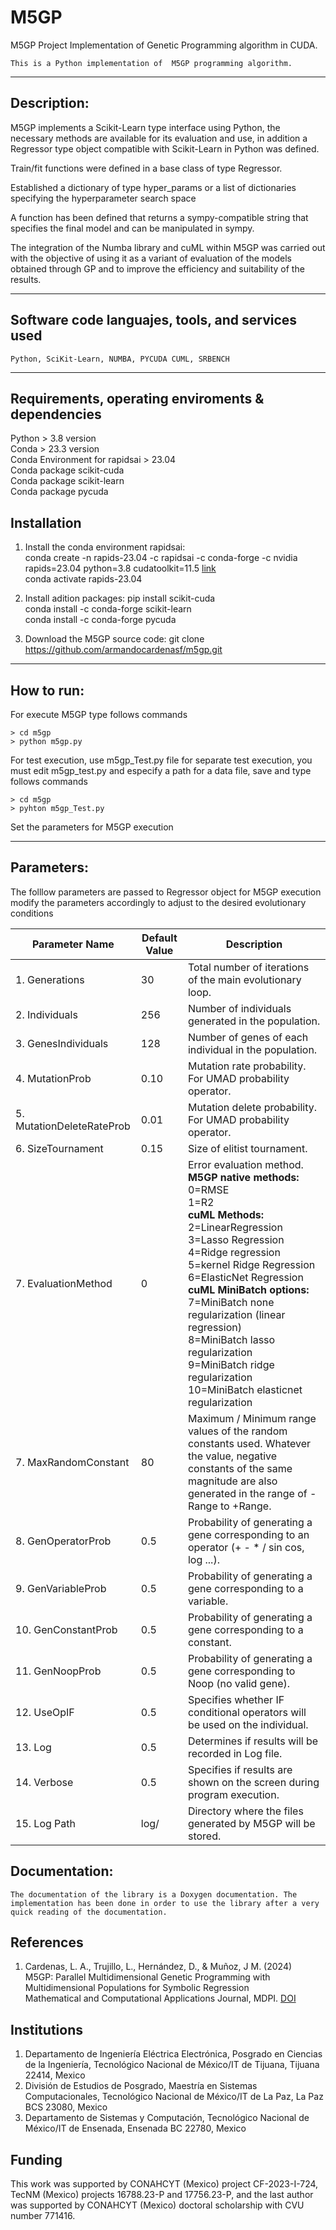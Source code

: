 # M5GP 
M5GP Project
Implementation of Genetic Programming algorithm in CUDA.
```
This is a Python implementation of  M5GP programming algorithm.
```
***
## Description:  
M5GP implements a Scikit-Learn type interface using Python, the necessary methods are available for its evaluation and use, in addition a Regressor type object compatible with Scikit-Learn in Python was defined.

Train/fit functions were defined in a base class of type Regressor.

Established a dictionary of type hyper_params or a list of dictionaries specifying the hyperparameter search space

A function has been defined that returns a sympy-compatible string that specifies the final model and can be manipulated in sympy.

The integration of the Numba library and cuML within M5GP was carried out with the objective of using it as a variant of evaluation of the models obtained through GP and to improve the efficiency and suitability of the results.

***
## Software code languajes, tools, and services used
```
Python, SciKit-Learn, NUMBA, PYCUDA CUML, SRBENCH
```
***
## Requirements, operating enviroments & dependencies 
Python > 3.8 version <br>
Conda  > 23.3 version <br>
Conda Environment for rapidsai > 23.04 <br>
Conda package scikit-cuda <br>
Conda package scikit-learn <br>
Conda package pycuda <br>

## Installation 
1. Install the conda environment rapidsai: <br>
conda create -n rapids-23.04 -c rapidsai -c conda-forge -c nvidia  rapids=23.04 python=3.8 cudatoolkit=11.5 [link](https://docs.rapids.ai/install) <br>
conda activate rapids-23.04 <br>

3. Install adition packages:
pip install scikit-cuda <br>
conda install -c conda-forge scikit-learn <br>
conda install -c conda-forge pycuda <br>

4. Download the M5GP source code:
git clone https://github.com/armandocardenasf/m5gp.git

***
## How to run:  
For execute M5GP type follows commands
```
> cd m5gp
> python m5gp.py
```

For test execution, use m5gp_Test.py file for separate test execution, you must edit m5gp_test.py and  especify a path for a data file, save and type follows commands
```
> cd m5gp
> pyhton m5gp_Test.py
```

Set the parameters for M5GP execution

***
## Parameters:  
The folllow parameters are passed to Regressor object for M5GP execution modify the parameters accordingly to adjust to the desired evolutionary conditions

| Parameter Name     								| Default Value   | Description|
| -------- 								| -------- |------------|
|1.  Generations				| 30     |Total number of iterations of the main evolutionary loop. |
|2.  Individuals				| 256     |Number of individuals generated in the population.|
|3.  GenesIndividuals      | 128     |Number of genes of each individual in the population.|
|4.  MutationProb          | 0.10   |Mutation rate probability. For UMAD probability operator.| 
|5.  MutationDeleteRateProb     | 0.01      |Mutation delete probability.  For UMAD probability operator.|
|6.  SizeTournament          | 0.15   |Size of elitist tournament.| 
|7.  EvaluationMethod          | 0   |Error evaluation method. <br><b>M5GP native methods:</b><br>0=RMSE<br>1=R2 <br><b>cuML Methods:</b><br>2=LinearRegression<br> 3=Lasso Regression<br>4=Ridge regression<br>5=kernel Ridge Regression<br>6=ElasticNet Regression<br><b>cuML MiniBatch options:</b><br>7=MiniBatch none regularization (linear regression)<br>8=MiniBatch lasso regularization <br>9=MiniBatch ridge regularization <br>10=MiniBatch elasticnet regularization | 
|7.  MaxRandomConstant			| 80       |Maximum / Minimum range values of the random constants used. Whatever the value, negative constants of the same magnitude are also generated in the range of -Range to +Range.|
|8.  GenOperatorProb         | 0.5     |Probability of generating a gene corresponding to an operator (+ - * / sin cos, log ...).|
|9.  GenVariableProb         | 0.5     |Probability of generating a gene corresponding to a variable.|
|10.  GenConstantProb         | 0.5     |Probability of generating a gene corresponding to a constant.|
|11.  GenNoopProb         | 0.5     |Probability of generating a gene corresponding to Noop (no valid gene).|
|12.  UseOpIF         | 0.5     |Specifies whether IF conditional operators will be used on the individual.|
|13.  Log         | 0.5     |Determines if results will be recorded in Log file.|
|14.  Verbose         | 0.5     |Specifies if results are shown on the screen during program execution.|
|15.  Log Path                           | log/     |Directory where the files generated by M5GP will be stored.|



## Documentation:
```
The documentation of the library is a Doxygen documentation. The implementation has been done in order to use the library after a very quick reading of the documentation.
```

## References 
1. Cardenas, L. A., Trujillo, L., Hernández, D., & Muñoz, J M. (2024) <br>
M5GP: Parallel Multidimensional Genetic Programming with Multidimensional Populations for Symbolic Regression <br>
Mathematical and Computational Applications Journal, MDPI. [DOI](https://doi.org/https://doi.org/10.3390/mca1010000) <br>


 ## Institutions
1. Departamento de Ingeniería Eléctrica Electrónica, Posgrado en Ciencias de la Ingeniería, Tecnológico Nacional de México/IT de Tijuana, Tijuana 22414, Mexico <br>
2. División de Estudios de Posgrado, Maestría en Sistemas Computacionales, Tecnológico Nacional de México/IT de La Paz,  La Paz BCS 23080, Mexico <br>
3. Departamento de Sistemas y Computación, Tecnológico Nacional de México/IT de Ensenada, Ensenada BC 22780, Mexico <br>

 ## Funding
This work was supported by CONAHCYT (Mexico) project CF-2023-I-724, TecNM (Mexico)
projects 16788.23-P and 17756.23-P, and the last author was supported by CONAHCYT (Mexico)
doctoral scholarship with CVU number 771416.
 


